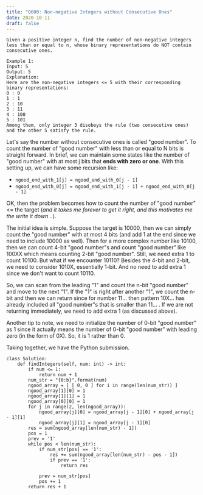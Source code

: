 ```yaml
---
title: "Q600: Non-negative Integers without Consecutive Ones"
date: 2020-10-11
draft: false
---
```


```
Given a positive integer n, find the number of non-negative integers less than or equal to n, whose binary representations do NOT contain consecutive ones.

Example 1:
Input: 5
Output: 5
Explanation: 
Here are the non-negative integers <= 5 with their corresponding binary representations:
0 : 0
1 : 1
2 : 10
3 : 11
4 : 100
5 : 101
Among them, only integer 3 disobeys the rule (two consecutive ones) and the other 5 satisfy the rule. 
```

Let's say the number without consecutive ones is called "good number".
To count the number of "good number" with less than or equal to N bits is straight forward. 
In brief, we can maintain some states like the number of "good number" with at most j bits that **ends with zero or one**.
With this setting up, we can have some recursion like:

* `ngood_end_with_1[j] = ngood_end_with_0[j - 1]`
* `ngood_end_with_0[j] = ngood_end_with_1[j - 1] + ngood_end_with_0[j - 1]`

OK, then the problem becomes how to count the number of "good number" <= the target (*and it takes me forever to get it right, and this motivates me the write it down ..*).

The initial idea is simple. 
Suppose the target is 10000, then we can simply count the "good number" with at most 4 bits (and add 1 at the end since we need to include 10000 as well).
Then for a more complex number like 10100, then we can count 4-bit "good number"s and count "good number" like 100XX which means counting 2-bit "good number".
Still, we need extra 1 to count 10100.
But what if we encounter 10110? 
Besides the 4-bit and 2-bit, we need to consider 1010X, essentially 1-bit. 
And no need to add extra 1 since we don't want to count 10110. 

So, we can scan from the leading "1" and count the n-bit "good number" and move to the next "1". 
If the "1" is right after another "1", we count the n-bit and then we can return since for number 11... then pattern 10X... has already included all "good number"s that is smaller than 11... .
If we are not returning immediately, we need to add extra 1 (as discussed above).

Another tip to note, we need to initialize the number of 0-bit "good number" as 1 since it actually means the number of 0-bit "good number" with leading zero (in the form of 0X). 
So, it is 1 rather than 0.

Taking together, we have the Python submission.

```
class Solution:
    def findIntegers(self, num: int) -> int:
        if num <= 1:
            return num + 1
        num_str = "{0:b}".format(num)
        ngood_array = [ [ 0, 0 ] for i in range(len(num_str)) ]
        ngood_array[1][0] = 1
        ngood_array[1][1] = 1
        ngood_array[0][0] = 1
        for j in range(2, len(ngood_array)):
            ngood_array[j][0] = ngood_array[j - 1][0] + ngood_array[j - 1][1]
            ngood_array[j][1] = ngood_array[j - 1][0]
        res = sum(ngood_array[len(num_str) - 1])
        pos = 1
        prev = '1'
        while pos < len(num_str):
            if num_str[pos] == '1':
                res += sum(ngood_array[len(num_str) - pos - 1])
                if prev == '1':
                    return res
                
            prev = num_str[pos]
            pos += 1
        return res + 1
```
 
